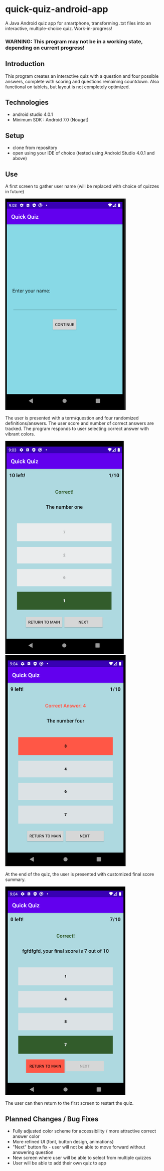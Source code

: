 # quick-quiz-android-app
A Java Android quiz app for smartphone, transforming .txt files into an interactive, multiple-choice quiz.
Work-in-progress!
### WARNING: This program may not be in a working state, depending on current progress!

## Introduction
This program creates an interactive quiz with a question and four possible answers, complete with scoring and questions remaining countdown.
Also functional on tablets, but layout is not completely optimized.

## Technologies
* android studio 4.0.1
* Minimum SDK : Android 7.0 (Nougat)

## Setup
* clone from repository
* open using your IDE of choice (tested using Android Studio 4.0.1 and above)

## Use

A first screen to gather user name (will be replaced with choice of quizzes in future)

![screenshot of first screen](/Images/QuickQuiz1.PNG)

The user is presented with a term/question and four randomized definitions/answers.
The user score and number of correct answers are tracked.
The program responds to user selecting correct answer with vibrant colors.

![screenshot of second screen](/Images/QuickQuiz2.PNG) ![screenshot of second screen](/Images/QuickQuiz3.PNG)

At the end of the quiz, the user is presented with customized final score summary.

![screenshot of completed quiz](/Images/QuickQuiz4.PNG)

The user can then return to the first screen to restart the quiz.

## Planned Changes / Bug Fixes
* Fully adjusted color scheme for accessibility / more attractive correct answer color
* More refined UI (font, button design, animations)
* "Next" button fix - user will not be able to move forward without answering question
* New screen where user will be able to select from multiple quizzes
* User will be able to add their own quiz to app
